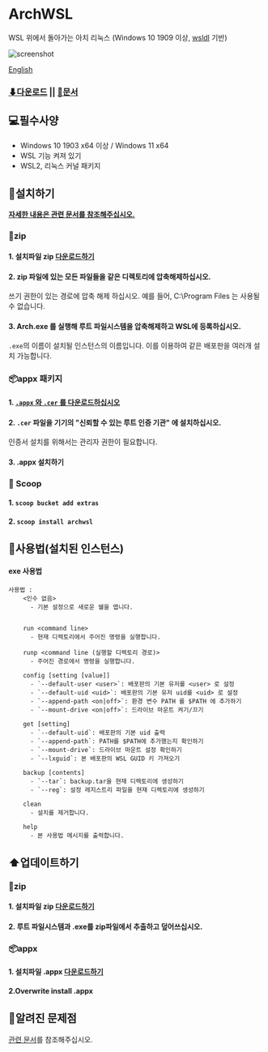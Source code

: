 # ArchWSL
WSL 위에서 돌아가는 아치 리눅스 (Windows 10 1909 이상,
[wsldl](https://github.com/yuk7/wsldl) 기반)


![screenshot](https://raw.githubusercontent.com/wiki/yuk7/wsldl/img/Arch_Alpine_Ubuntu.png)



[English](https://github.com/yuk7/ArchWSL/blob/master/README.md)

### [⬇다운로드](https://github.com/yuk7/ArchWSL/releases/latest) || [📓문서](https://wsldl-pg.github.io/ArchW-docs/)

## 💻필수사양
* Windows 10 1903 x64 이상 / Windows 11 x64
* WSL 기능 켜져 있기
* WSL2, 리눅스 커널 패키지

## 💾설치하기
**[자세한 내용은 관련 문서를 참조해주십시오.](https://wsldl-pg.github.io/ArchW-docs/locale/ko-KR/How-to-Setup)**
### 📁zip
#### 1. 설치파일 zip [다운로드하기](https://github.com/yuk7/ArchWSL/releases/latest)

#### 2. zip 파일에 있는 모든 파일들을 같은 디렉토리에 압축해제하십시오.
쓰기 권한이 있는 경로에 압축 해제 하십시오.
예를 들어, C:\Program Files 는 사용될 수 없습니다.

#### 3. Arch.exe 를 실행해 루트 파일시스템을 압축해제하고 WSL에 등록하십시오.
`.exe`의 이름이 설치될 인스턴스의 이름입니다. 이를 이용하여 같은 배포판을 여러개 설치 가능합니다.

### 📦appx 패키지

#### 1. [`.appx` 와 `.cer` 를 다운로드하십시오](https://github.com/yuk7/ArchWSL/releases/latest)
#### 2. `.cer` 파일을 기기의 "신뢰할 수 있는 루트 인증 기관" 에 설치하십시오.
   인증서 설치를 위해서는 관리자 권한이 필요합니다.


#### 3. .appx 설치하기

### 🥄 Scoop
#### 1. `scoop bucket add extras `
#### 2. `scoop install archwsl `

## 📝사용법(설치된 인스턴스)
#### exe 사용법
```dos
사용법 :
    <인수 없음>
      - 기본 설정으로 새로운 쉘을 엽니다.


    run <command line>
      - 현재 디렉토리에서 주어진 명령을 실행합니다.

    runp <command line (실행할 디렉토리 경로)>
      - 주어진 경로에서 명령을 실행합니다.

    config [setting [value]]
      - `--default-user <user>`: 배포판의 기본 유저를 <user> 로 설정
      - `--default-uid <uid>`: 배포판의 기본 유저 uid를 <uid> 로 설정
      - `--append-path <on|off>`: 환경 변수 PATH 를 $PATH 에 추가하기
      - `--mount-drive <on|off>`: 드라이브 마운트 켜기/끄기

    get [setting]
      - `--default-uid`: 배포판의 기본 uid 출력
      - `--append-path`: PATH를 $PATH에 추가했는지 확인하기
      - `--mount-drive`: 드라이브 마운트 설정 확인하기
      - `--lxguid`: 본 배포판의 WSL GUID 키 가져오기

    backup [contents]
      - `--tar`: backup.tar을 현재 디렉토리에 생성하기
      - `--reg`: 설정 레지스트리 파일을 현재 디렉토리에 생성하기

    clean
      - 설치를 제거합니다.

    help
      - 본 사용법 메시지를 출력합니다.

```

## ⬆️업데이트하기
### 📁zip
#### 1. 설치파일 zip [다운로드하기](https://github.com/yuk7/ArchWSL/releases/latest)
#### 2. 루트 파일시스템과 .exe를 zip파일에서 추출하고 덮어쓰십시오.

### 📦appx
#### 1. 설치파일 .appx [다운로드하기](https://github.com/yuk7/ArchWSL/releases/latest)
#### 2.Overwrite install .appx

## 🚫알려진 문제점
[관련 문서](https://wsldl-pg.github.io/ArchW-docs/)를 참조해주십시오.
